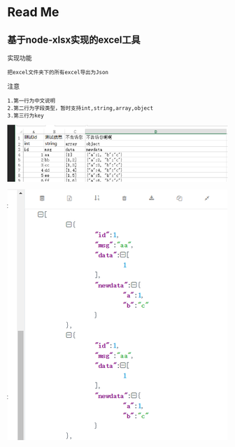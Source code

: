 # Read Me

## 基于node-xlsx实现的excel工具


实现功能
```
把excel文件夹下的所有excel导出为Json
```

注意
```
1.第一行为中文说明
2.第二行为字段类型，暂时支持int,string,array,object
3.第三行为key
```

![图片](./demo/1.png)


![图片](./demo/2.png)